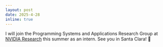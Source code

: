 ```yaml
---
layout: post
date: 2025-4-28
inline: true
---
```


I will join the Programming Systems and Applications Research Group at [NVIDIA Research](https://www.nvidia.com/en-us/research/) this summer as an intern. See you in Santa Clara! :briefcase:
